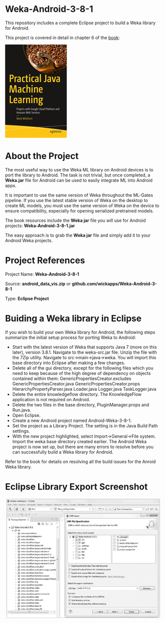 # Weka-Android-3-8-1
This repository includes a complete Eclipse project to build a Weka library for Android.

This project is covered in detail in chapter 6 of the [book](https://www.apress.com/us/book/9781484239506):

![](fig-cover-sm.jpg)

# About the Project
The most useful way to use the Weka ML library on Android devices is to port the library
to Android. The task is not trivial, but once completed, a **Weka.jar** file for Android can be used to easily integrate ML into Android apps.

It is important to use the same version of Weka throughout the ML-Gates pipeline.
If you use the latest stable version of Weka on the desktop to create ML models, you
must use the same version of Weka on the device to ensure compatibility, especially for
opening serialized pretrained models.

The book resources include the **Weka jar** file you will use for Android projects: **Weka-Android-3-8-1.jar**

The easy approach is to grab the **Weka jar** file and simply add it to your Android Weka projects.

# Project References

Project Name: **Weka-Android-3-8-1**

Source: **android_data_vis.zip** or **github.com/wickapps/Weka-Android-3-8-1**

Type: **Eclipse Project**

# Buiding a Weka library in Eclipse

If you wish to build your own Weka library for Android, the following steps summarize the initial setup process for porting Weka to Android:

* Start with the latest version of Weka that supports Java 7 (more on this
  later), version 3.8.1. Navigate to the weka-src.jar file. Unzip the file
  with the 7Zip utility. Navigate to src->main->java->weka. You will
  import this base directory into Eclipse after making a few changes.
* Delete all of the gui directory, except for the following files which you
  need to keep because of the high degree of dependency on objects
  contained within them:
  GenericPropertiesCreator.excludes
  GenericPropertiesCreator.java
  GenericPropertiesCreator.props
  HierarchyPropertyParser.java
  Loader.java
  Logger.java
  TaskLogger.java
* Delete the entire knowledgeflow directory. The KnowledgeFlow
  application is not required on Android.
* Delete the two files in the base directory, PluginManager.props and
  Run.java.
* Open Eclipse.
* Create a new Android project named Android-Weka-3-8-1.
* Set the project as a Library Project. The setting is in the Java Build
  Path settings.
* With the new project highlighted, select Import->General->File
  system. Import the weka base directory created earlier.
  The Android Weka project is now set up, but there are many errors to resolve before
  you can successfully build a Weka library for Android. 

Refer to the book for details on resolving all the build issues for the Anroid Weka library.

# Eclipse Library Export Screenshot
![](fig-weka-android.jpg)
